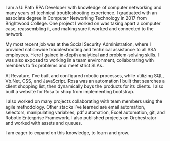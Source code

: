 I am a Ui Path RPA Developer with knowledge of computer networking and many years of technical troubleshooting experience. I graduated with an associate degree in Computer Networking Technology in 2017 from Brightwood College. One project I worked on was taking apart a computer case, reassembling it, and making sure it worked and connected to the network.

My most recent job was at the Social Security Administration, where I provided nationwide troubleshooting and technical assistance to all SSA employees. Here I gained in-depth analytical and problem-solving skills. I was also exposed to working in a team environment, collaborating with members to fix problems and meet strict SLAs.

At Revature, I’ve built and configured robotic processes, while utilizing SQL, Vb.Net, CSS, and JavaScript. Rosa was an automation I built that searches a client shopping list, then dynamically buys the products for its clients. I also built a website for Rosa to shop from implementing bootstrap.

I also worked on many projects collaborating with team members using the agile methodology. Other stacks I’ve learned are email automation, selectors, manipulating variables, pdf automation, Excel automation, git, and Robotic Enterprise Framework. I also published projects on Orchestrator and worked with assets and queues.

I am eager to expand on this knowledge, to learn and grow.
